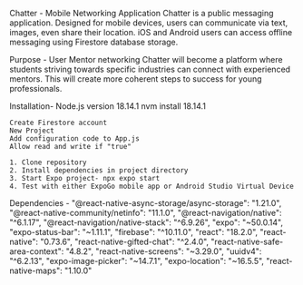 Chatter - Mobile Networking Application
    Chatter is a public messaging application. Designed for mobile devices, users can communicate via text, images, even share their location. iOS and Android users can access offline messaging using Firestore database storage. 

Purpose - User Mentor networking
    Chatter will become a platform where students striving towards specific industries can connect with experienced mentors. This will create more coherent steps to success for young professionals. 

Installation- 
    Node.js version 18.14.1
    nvm install 18.14.1

    Create Firestore account
    New Project
    Add configuration code to App.js
    Allow read and write if "true"

    1. Clone repository
    2. Install dependencies in project directory
    3. Start Expo project- npx expo start
    4. Test with either ExpoGo mobile app or Android Studio Virtual Device

Dependencies - 
    "@react-native-async-storage/async-storage": "1.21.0",
    "@react-native-community/netinfo": "11.1.0",
    "@react-navigation/native": "^6.1.17",
    "@react-navigation/native-stack": "^6.9.26",
    "expo": "~50.0.14",
    "expo-status-bar": "~1.11.1",
    "firebase": "^10.11.0",
    "react": "18.2.0",
    "react-native": "0.73.6",
    "react-native-gifted-chat": "^2.4.0",
    "react-native-safe-area-context": "4.8.2",
    "react-native-screens": "~3.29.0",
    "uuidv4": "^6.2.13",
    "expo-image-picker": "~14.7.1",
    "expo-location": "~16.5.5",
    "react-native-maps": "1.10.0"




